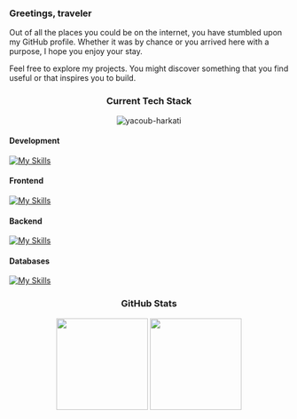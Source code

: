 ### Greetings, traveler

Out of all the places you could be on the internet, you have stumbled upon my GitHub profile. Whether it was by chance or you arrived here with a purpose, I hope you enjoy your stay.

Feel free to explore my projects. You might discover something that you find useful or that inspires you to build.

<div align="center">
    <h3>Current Tech Stack</h3>
    <img src="https://komarev.com/ghpvc/?username=yacoub-harkati&label=Profile%20views&color=242938&style=flat" alt="yacoub-harkati" />
</div>

#### Development
[![My Skills](https://skillicons.dev/icons?i=js,ts,c,py,rust)](https://skillicons.dev)

#### Frontend
[![My Skills](https://skillicons.dev/icons?i=react,nextjs,html,css,sass,tailwind,bootstrap,materialui,redux,webpack,regex)](https://skillicons.dev)

#### Backend
[![My Skills](https://skillicons.dev/icons?i=nodejs,express,graphql,postman,linux,bash)](https://skillicons.dev)

#### Databases
[![My Skills](https://skillicons.dev/icons?i=mongodb,mysql,postgres,firebase,prisma,supabase)](https://skillicons.dev)

<div align="center">
    <h3>GitHub Stats</h3>
    <img height="165em" src="https://github-readme-stats.vercel.app/api?username=yacoub-harkati&show_icons=true&theme=dark&include_all_commits=true&count_private=true" alt=""/>
    <img height="165em" src="https://github-readme-stats.vercel.app/api/top-langs/?username=yacoub-harkati&layout=compact&langs_count=7&theme=dark" alt=""/>
</div>
